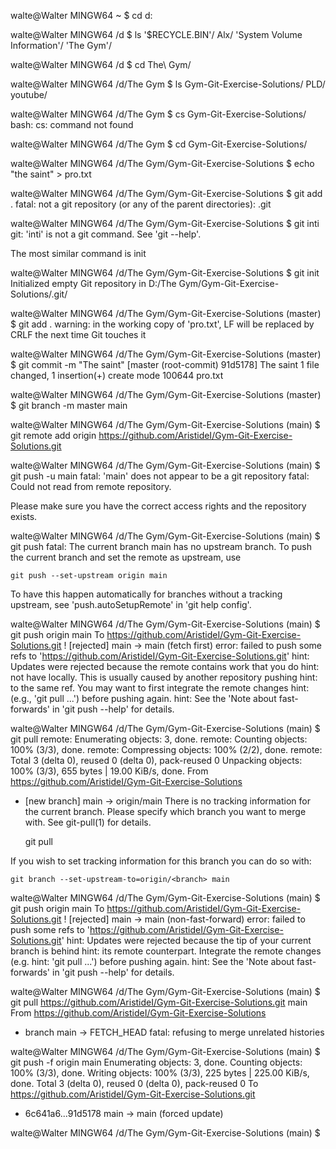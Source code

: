 
walte@Walter MINGW64 ~
$ cd d:

walte@Walter MINGW64 /d
$ ls
'$RECYCLE.BIN'/   Alx/  'System Volume Information'/  'The Gym'/

walte@Walter MINGW64 /d
$ cd The\ Gym/

walte@Walter MINGW64 /d/The Gym
$ ls
Gym-Git-Exercise-Solutions/  PLD/  youtube/

walte@Walter MINGW64 /d/The Gym
$ cs Gym-Git-Exercise-Solutions/
bash: cs: command not found

walte@Walter MINGW64 /d/The Gym
$ cd Gym-Git-Exercise-Solutions/

walte@Walter MINGW64 /d/The Gym/Gym-Git-Exercise-Solutions
$ echo "the saint" > pro.txt

walte@Walter MINGW64 /d/The Gym/Gym-Git-Exercise-Solutions
$ git add .
fatal: not a git repository (or any of the parent directories): .git

walte@Walter MINGW64 /d/The Gym/Gym-Git-Exercise-Solutions
$ git inti
git: 'inti' is not a git command. See 'git --help'.

The most similar command is
        init

walte@Walter MINGW64 /d/The Gym/Gym-Git-Exercise-Solutions
$ git init
Initialized empty Git repository in D:/The Gym/Gym-Git-Exercise-Solutions/.git/

walte@Walter MINGW64 /d/The Gym/Gym-Git-Exercise-Solutions (master)
$ git add .
warning: in the working copy of 'pro.txt', LF will be replaced by CRLF the next time Git touches it

walte@Walter MINGW64 /d/The Gym/Gym-Git-Exercise-Solutions (master)
$ git commit -m "The saint"
[master (root-commit) 91d5178] The saint
 1 file changed, 1 insertion(+)
 create mode 100644 pro.txt

walte@Walter MINGW64 /d/The Gym/Gym-Git-Exercise-Solutions (master)
$ git branch -m master main

walte@Walter MINGW64 /d/The Gym/Gym-Git-Exercise-Solutions (main)
$ git remote add origin https://github.com/AristideI/Gym-Git-Exercise-Solutions.git

walte@Walter MINGW64 /d/The Gym/Gym-Git-Exercise-Solutions (main)
$ git push -u main
fatal: 'main' does not appear to be a git repository
fatal: Could not read from remote repository.

Please make sure you have the correct access rights
and the repository exists.

walte@Walter MINGW64 /d/The Gym/Gym-Git-Exercise-Solutions (main)
$ git push
fatal: The current branch main has no upstream branch.
To push the current branch and set the remote as upstream, use

    git push --set-upstream origin main

To have this happen automatically for branches without a tracking
upstream, see 'push.autoSetupRemote' in 'git help config'.


walte@Walter MINGW64 /d/The Gym/Gym-Git-Exercise-Solutions (main)
$ git push origin main
To https://github.com/AristideI/Gym-Git-Exercise-Solutions.git
 ! [rejected]        main -> main (fetch first)
error: failed to push some refs to 'https://github.com/AristideI/Gym-Git-Exercise-Solutions.git'
hint: Updates were rejected because the remote contains work that you do
hint: not have locally. This is usually caused by another repository pushing
hint: to the same ref. You may want to first integrate the remote changes
hint: (e.g., 'git pull ...') before pushing again.
hint: See the 'Note about fast-forwards' in 'git push --help' for details.

walte@Walter MINGW64 /d/The Gym/Gym-Git-Exercise-Solutions (main)
$ git pull
remote: Enumerating objects: 3, done.
remote: Counting objects: 100% (3/3), done.
remote: Compressing objects: 100% (2/2), done.
remote: Total 3 (delta 0), reused 0 (delta 0), pack-reused 0
Unpacking objects: 100% (3/3), 655 bytes | 19.00 KiB/s, done.
From https://github.com/AristideI/Gym-Git-Exercise-Solutions
 * [new branch]      main       -> origin/main
There is no tracking information for the current branch.
Please specify which branch you want to merge with.
See git-pull(1) for details.

    git pull <remote> <branch>

If you wish to set tracking information for this branch you can do so with:

    git branch --set-upstream-to=origin/<branch> main


walte@Walter MINGW64 /d/The Gym/Gym-Git-Exercise-Solutions (main)
$ git push origin main
To https://github.com/AristideI/Gym-Git-Exercise-Solutions.git
 ! [rejected]        main -> main (non-fast-forward)
error: failed to push some refs to 'https://github.com/AristideI/Gym-Git-Exercise-Solutions.git'
hint: Updates were rejected because the tip of your current branch is behind
hint: its remote counterpart. Integrate the remote changes (e.g.
hint: 'git pull ...') before pushing again.
hint: See the 'Note about fast-forwards' in 'git push --help' for details.

walte@Walter MINGW64 /d/The Gym/Gym-Git-Exercise-Solutions (main)
$ git pull https://github.com/AristideI/Gym-Git-Exercise-Solutions.git main
From https://github.com/AristideI/Gym-Git-Exercise-Solutions
 * branch            main       -> FETCH_HEAD
fatal: refusing to merge unrelated histories

walte@Walter MINGW64 /d/The Gym/Gym-Git-Exercise-Solutions (main)
$ git push -f origin main
Enumerating objects: 3, done.
Counting objects: 100% (3/3), done.
Writing objects: 100% (3/3), 225 bytes | 225.00 KiB/s, done.
Total 3 (delta 0), reused 0 (delta 0), pack-reused 0
To https://github.com/AristideI/Gym-Git-Exercise-Solutions.git
 + 6c641a6...91d5178 main -> main (forced update)

walte@Walter MINGW64 /d/The Gym/Gym-Git-Exercise-Solutions (main)
$


